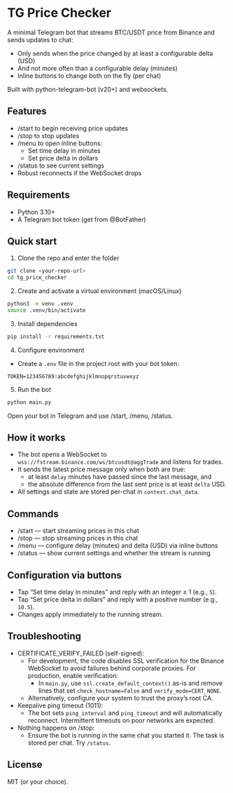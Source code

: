 # TG Price Checker

A minimal Telegram bot that streams BTC/USDT price from Binance and sends updates to chat:
- Only sends when the price changed by at least a configurable delta (USD)
- And not more often than a configurable delay (minutes)
- Inline buttons to change both on the fly (per chat)

Built with python-telegram-bot (v20+) and websockets.

## Features
- /start to begin receiving price updates
- /stop to stop updates
- /menu to open inline buttons:
  - Set time delay in minutes
  - Set price delta in dollars
- /status to see current settings
- Robust reconnects if the WebSocket drops

## Requirements
- Python 3.10+
- A Telegram bot token (get from @BotFather)

## Quick start
1) Clone the repo and enter the folder

```bash
git clone <your-repo-url>
cd tg_price_checker
```

2) Create and activate a virtual environment (macOS/Linux)

```bash
python3 -m venv .venv
source .venv/bin/activate
```

3) Install dependencies

```bash
pip install -r requirements.txt
```

4) Configure environment

- Create a `.env` file in the project root with your bot token:

```env
TOKEN=123456789:abcdefghijklmnopqrstuvwxyz
```

5) Run the bot

```bash
python main.py
```

Open your bot in Telegram and use /start, /menu, /status.

## How it works
- The bot opens a WebSocket to `wss://fstream.binance.com/ws/btcusdt@aggTrade` and listens for trades.
- It sends the latest price message only when both are true:
  - at least `delay` minutes have passed since the last message, and
  - the absolute difference from the last sent price is at least `delta` USD.
- All settings and state are stored per-chat in `context.chat_data`.

## Commands
- /start — start streaming prices in this chat
- /stop — stop streaming prices in this chat
- /menu — configure delay (minutes) and delta (USD) via inline buttons
- /status — show current settings and whether the stream is running

## Configuration via buttons
- Tap “Set time delay in minutes” and reply with an integer ≥ 1 (e.g., `5`).
- Tap “Set price delta in dollars” and reply with a positive number (e.g., `10.5`).
- Changes apply immediately to the running stream.

## Troubleshooting
- CERTIFICATE_VERIFY_FAILED (self-signed):
  - For development, the code disables SSL verification for the Binance WebSocket to avoid failures behind corporate proxies. For production, enable verification:
    - In `main.py`, use `ssl.create_default_context()` as-is and remove lines that set `check_hostname=False` and `verify_mode=CERT_NONE`.
  - Alternatively, configure your system to trust the proxy’s root CA.
- Keepalive ping timeout (1011):
  - The bot sets `ping_interval` and `ping_timeout` and will automatically reconnect. Intermittent timeouts on poor networks are expected.
- Nothing happens on /stop:
  - Ensure the bot is running in the same chat you started it. The task is stored per chat. Try `/status`.



## License
MIT (or your choice).
